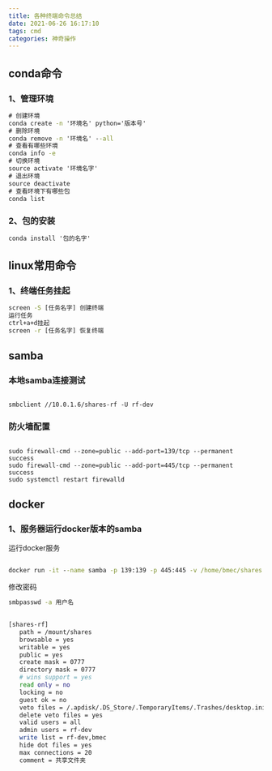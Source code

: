 ```yaml
---
title: 各种终端命令总结
date: 2021-06-26 16:17:10
tags: cmd
categories: 神奇操作
---
```


## conda命令

### 1、管理环境

```cmd
# 创建环境
conda create -n '环境名' python='版本号'
# 删除环境
conda remove -n '环境名' --all
# 查看有哪些环境
conda info -e
# 切换环境
source activate '环境名字'
# 退出环境
source deactivate
# 查看环境下有哪些包
conda list

```
 
 ### 2、包的安装

```cmd
conda install '包的名字'

```

## linux常用命令

### 1、终端任务挂起

```cmd
screen -S [任务名字] 创建终端
运行任务
ctrl+a+d挂起
screen -r [任务名字] 恢复终端
```

## samba

### 本地samba连接测试

```Shell

smbclient //10.0.1.6/shares-rf -U rf-dev

```

### 防火墙配置
```Shell

sudo firewall-cmd --zone=public --add-port=139/tcp --permanent
success
sudo firewall-cmd --zone=public --add-port=445/tcp --permanent
success
sudo systemctl restart firewalld
```

## docker
### 1、服务器运行docker版本的samba

运行docker服务

```cmd

docker run -it --name samba -p 139:139 -p 445:445 -v /home/bmec/shares:/mount/shares -d dperson/samba -u "bmec;bmec@7355608" -u "rf-dev;lab7355608" -s "shares-bmec;/mount/shares;yes;no;no;all;rf-dev;rf-dev;共享文件夹"
```

修改密码
```cmd
smbpasswd -a 用户名
                                                                         
```

```bash
[shares-rf]
   path = /mount/shares
   browsable = yes
   writable = yes
   public = yes
   create mask = 0777
   directory mask = 0777
   # wins support = yes
   read only = no
   locking = no
   guest ok = no
   veto files = /.apdisk/.DS_Store/.TemporaryItems/.Trashes/desktop.ini/ehthumbs.db/Network Trash Folder/Temporary Items/Thumbs.db/
   delete veto files = yes
   valid users = all
   admin users = rf-dev
   write list = rf-dev,bmec
   hide dot files = yes
   max connections = 20
   comment = 共享文件夹
```